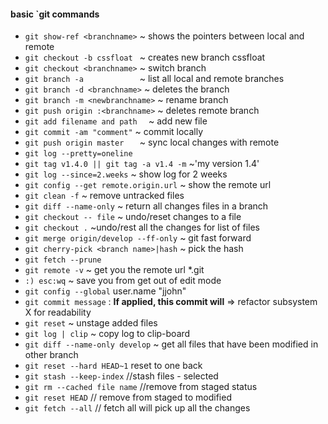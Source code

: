 #### basic `git commands
- `git show-ref <branchname>`	~ shows the pointers between local and remote
- `git checkout -b cssfloat `	~ creates new branch cssfloat
- `git checkout <branchname>`	~ switch branch
- `git branch -a 			`	~ list all local and remote branches
- `git branch -d <branchname>`	~ deletes the branch
- `git branch -m <newbranchname>`	~ rename branch
- `git push origin :<branchname>`	~ deletes remote branch
- `git add filename and path  `	~ add new file
- `git commit -am "comment"`	~ commit locally
- `git push origin master	`	~ sync local changes with remote
- `git log --pretty=oneline`
- `git tag v1.4.0 || git tag -a v1.4 -m` ~'my version 1.4'
- `git log --since=2.weeks` ~ show log for 2 weeks
- `git config --get remote.origin.url` ~ show the remote url
- `git clean -f` ~ remove untracked files
- `git diff --name-only` ~ return all changes files in a branch
- `git checkout -- file` ~ undo/reset changes to a file
- `git checkout .` ~undo/rest all the changes for list of files
- `git merge origin/develop --ff-only` ~ git fast forward
- `git cherry-pick <branch name>|hash` ~ pick the hash
- `git fetch --prune`
- `git remote -v` ~ get you the remote url *.git
- `:) esc:wq` ~ save you from get out of edit mode
- `git config --global` user.name "jjohn"
- `git commit message` : **If applied, this commit will** => refactor subsystem X for readability
- `git reset` ~ unstage added files
- `git log | clip` ~ copy log to clip-board
- `git diff --name-only develop` ~ get all files that have been modified in other branch
- `git reset --hard HEAD~1` reset to one back
- `git stash --keep-index` //stash files - selected
- `git rm --cached file name` //remove from staged status
- `git reset HEAD` // remove from staged to modified
- `git fetch --all` // fetch all will pick up all the changes